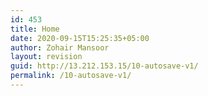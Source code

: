 ```yaml
---
id: 453
title: Home
date: 2020-09-15T15:25:35+05:00
author: Zohair Mansoor
layout: revision
guid: http://13.212.153.15/10-autosave-v1/
permalink: /10-autosave-v1/
---
```

